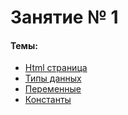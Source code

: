 # Занятие № 1

#### Темы:

* [Html страница](/references/html/page.md)
* [Типы данных](/references/php/types.md)
* [Переменные](/references/php/variables.md)
* [Константы](/references/php/constants.md)